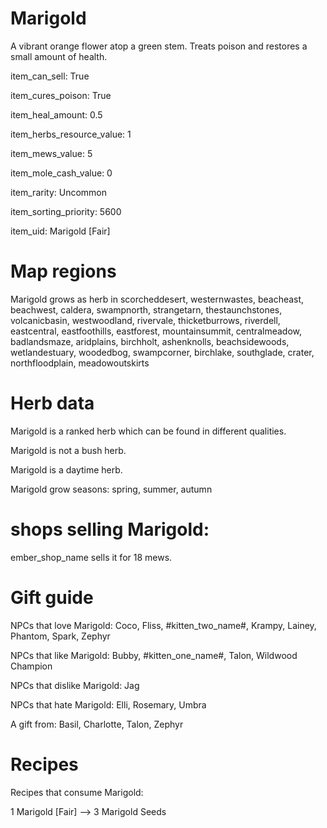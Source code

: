 # Marigold

A vibrant orange flower atop a green stem. Treats poison and restores a small amount of health.

item_can_sell: True

item_cures_poison: True

item_heal_amount: 0.5

item_herbs_resource_value: 1

item_mews_value: 5

item_mole_cash_value: 0

item_rarity: Uncommon

item_sorting_priority: 5600

item_uid: Marigold [Fair]

# Map regions

Marigold grows as herb in scorcheddesert, westernwastes, beacheast, beachwest, caldera, swampnorth, strangetarn, thestaunchstones, volcanicbasin, westwoodland, rivervale, thicketburrows, riverdell, eastcentral, eastfoothills, eastforest, mountainsummit, centralmeadow, badlandsmaze, aridplains, birchholt, ashenknolls, beachsidewoods, wetlandestuary, woodedbog, swampcorner, birchlake, southglade, crater, northfloodplain, meadowoutskirts

# Herb data

Marigold is a ranked herb which can be found in different qualities.

Marigold is not a bush herb.

Marigold is a daytime herb.

Marigold grow seasons: spring, summer, autumn

# shops selling Marigold:

ember_shop_name sells it for 18 mews.

# Gift guide

NPCs that love Marigold: Coco, Fliss, #kitten_two_name#, Krampy, Lainey, Phantom, Spark, Zephyr

NPCs that like Marigold: Bubby, #kitten_one_name#, Talon, Wildwood Champion

NPCs that dislike Marigold: Jag

NPCs that hate Marigold: Elli, Rosemary, Umbra

A gift from: Basil, Charlotte, Talon, Zephyr

# Recipes

Recipes that consume Marigold:

1 Marigold [Fair] --> 3 Marigold Seeds